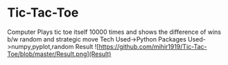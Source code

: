 # Tic-Tac-Toe
 Computer Plays tic toe itself 10000 times and shows the difference of wins b/w random and strategic move
Tech Used->Python
Packages Used->numpy,pyplot,random
Result
![https://github.com/mihir1919/Tic-Tac-Toe/blob/master/Result.png](Result)
